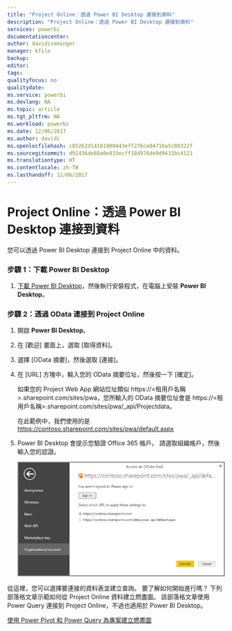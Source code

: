 ```yaml
---
title: "Project Online：透過 Power BI Desktop 連接到資料"
description: "Project Online：透過 Power BI Desktop 連接到資料"
services: powerbi
documentationcenter: 
author: davidiseminger
manager: kfile
backup: 
editor: 
tags: 
qualityfocus: no
qualitydate: 
ms.service: powerbi
ms.devlang: NA
ms.topic: article
ms.tgt_pltfrm: NA
ms.workload: powerbi
ms.date: 12/06/2017
ms.author: davidi
ms.openlocfilehash: c85262d14101900443eff276ce0471ba5c08322f
ms.sourcegitcommit: d91436de68a0e833ecff18d976de9d9431bc4121
ms.translationtype: HT
ms.contentlocale: zh-TW
ms.lasthandoff: 12/06/2017
---
```

# <a name="project-online-connect-to-data-through-power-bi-desktop"></a>Project Online：透過 Power BI Desktop 連接到資料
您可以透過 Power BI Desktop 連接到 Project Online 中的資料。

### <a name="step-1-download-power-bi-desktop"></a>步驟 1：下載 Power BI Desktop
1. [下載 Power BI Desktop](http://go.microsoft.com/fwlink/?LinkID=521662)，然後執行安裝程式，在電腦上安裝 **Power BI Desktop**。

### <a name="step-2-connect-to-project-online-with-odata"></a>步驟 2：透過 OData 連接到 Project Online
1. 開啟 **Power BI Desktop**。
2. 在 [歡迎] 畫面上，選取 [取得資料]。
3. 選擇 [OData 摘要]，然後選取 [連接]。
4. 在 [URL] 方塊中，輸入您的 OData 摘要位址，然後按一下 [確定]。
   
   如果您的 Project Web App 網站位址類似 https://\<租用戶名稱\>.sharepoint.com/sites/pwa，您所輸入的 OData 摘要位址會是 https://\<租用戶名稱\>.sharepoint.com/sites/pwa/\_api/Projectdata。
   
   在此範例中，我們使用的是 https://contoso.sharepoint.com/sites/pwa/default.aspx
5. Power BI Desktop 會提示您驗證 Office 365 帳戶。 請選取組織帳戶，然後輸入您的認證。
   
   ![](media/desktop-project-online-connect-to-data/image.png)

從這裡，您可以選擇要連接的資料表並建立查詢。  要了解如何開始進行嗎？  下列部落格文章示範如何從 Project Online 資料建立燃盡圖。  該部落格文章使用 Power Query 連接到 Project Online，不過也適用於 Power BI Desktop。

[使用 Power Pivot 和 Power Query 為專案建立燃盡圖](http://blogs.office.com/2014/03/24/creating-burndown-charts-for-project-using-power-pivot-and-power-query/)

